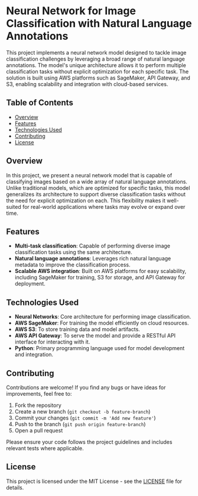 # Neural Network for Image Classification with Natural Language Annotations

This project implements a neural network model designed to tackle image classification challenges by leveraging a broad range of natural language annotations. The model's unique architecture allows it to perform multiple classification tasks without explicit optimization for each specific task. The solution is built using AWS platforms such as SageMaker, API Gateway, and S3, enabling scalability and integration with cloud-based services.

## Table of Contents

- [Overview](#overview)
- [Features](#features)
- [Technologies Used](#technologies-used)
- [Contributing](#contributing)
- [License](#license)

## Overview

In this project, we present a neural network model that is capable of classifying images based on a wide array of natural language annotations. Unlike traditional models, which are optimized for specific tasks, this model generalizes its architecture to support diverse classification tasks without the need for explicit optimization on each. This flexibility makes it well-suited for real-world applications where tasks may evolve or expand over time.

## Features

- **Multi-task classification**: Capable of performing diverse image classification tasks using the same architecture.
- **Natural language annotations**: Leverages rich natural language metadata to improve the classification process.
- **Scalable AWS integration**: Built on AWS platforms for easy scalability, including SageMaker for training, S3 for storage, and API Gateway for deployment.

## Technologies Used

- **Neural Networks**: Core architecture for performing image classification.
- **AWS SageMaker**: For training the model efficiently on cloud resources.
- **AWS S3**: To store training data and model artifacts.
- **AWS API Gateway**: To serve the model and provide a RESTful API interface for interacting with it.
- **Python**: Primary programming language used for model development and integration.

## Contributing

Contributions are welcome! If you find any bugs or have ideas for improvements, feel free to:

1. Fork the repository
2. Create a new branch (`git checkout -b feature-branch`)
3. Commit your changes (`git commit -m 'Add new feature'`)
4. Push to the branch (`git push origin feature-branch`)
5. Open a pull request

Please ensure your code follows the project guidelines and includes relevant tests where applicable.

## License

This project is licensed under the MIT License - see the [LICENSE](LICENSE) file for details.

